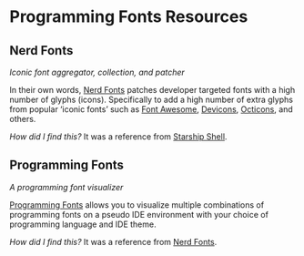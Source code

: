 # Programming Fonts Resources

## Nerd Fonts
*Iconic font aggregator, collection, and patcher*

In their own words, [Nerd Fonts](https://www.nerdfonts.com/) patches developer targeted fonts with a high number of glyphs (icons). Specifically to add a high number of extra glyphs from popular ‘iconic fonts’ such as [Font Awesome](https://github.com/FortAwesome/Font-Awesome), [Devicons](https://vorillaz.github.io/devicons/#/main), [Octicons](https://github.com/primer/octicons), and others.

*How did I find this?* It was a reference from [Starship Shell](https://starship.rs).

## Programming Fonts
*A programming font visualizer*

[Programming Fonts](https://www.programmingfonts.org) allows you to visualize multiple combinations of programming fonts on a pseudo IDE environment with your choice of programming language and IDE theme.

*How did I find this?* It was a reference from [Nerd Fonts](https://www.nerdfonts.com/).